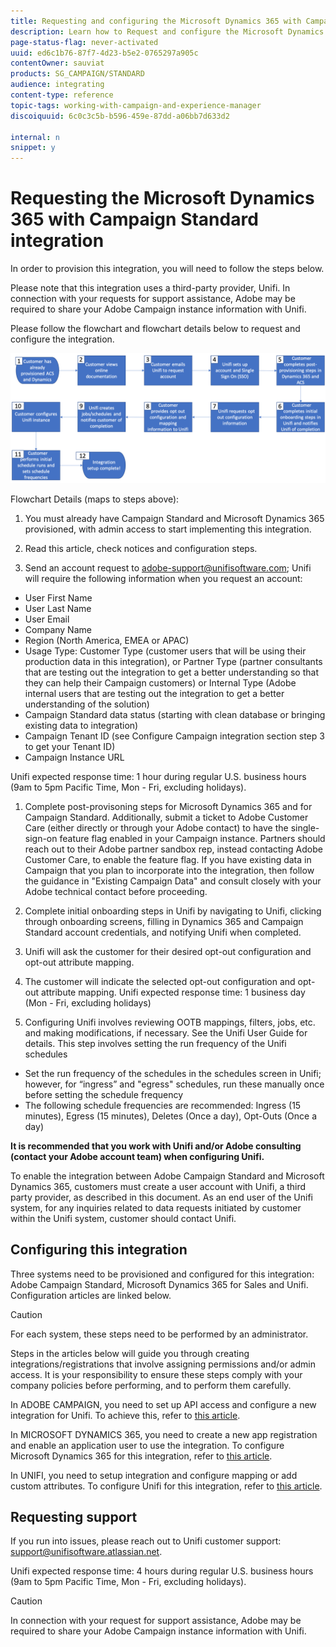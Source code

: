 ```yaml
---
title: Requesting and configuring the Microsoft Dynamics 365 with Campaign Standard integration
description: Learn how to Request and configure the Microsoft Dynamics 365 with Campaign Standard integration
page-status-flag: never-activated
uuid: ed6c1b76-87f7-4d23-b5e2-0765297a905c
contentOwner: sauviat
products: SG_CAMPAIGN/STANDARD
audience: integrating
content-type: reference
topic-tags: working-with-campaign-and-experience-manager
discoiquuid: 6c0c3c5b-b596-459e-87dd-a06bb7d633d2

internal: n
snippet: y
---
```


# Requesting the Microsoft Dynamics 365 with Campaign Standard integration

In order to provision this integration, you will need to follow the steps below.

Please note that this integration uses a third-party provider, Unifi.  In connection with your requests for support assistance, Adobe may be required to share your Adobe Campaign instance information with Unifi.

Please follow the flowchart and flowchart details below to request and configure the integration.

![](assets/provisioning-wf.png)

Flowchart Details (maps to steps above):

1. You must already have Campaign Standard and Microsoft Dynamics 365 provisioned, with admin access to start implementing this integration.

1. Read this article, check notices and configuration steps.

1. Send an account request to adobe-support@unifisoftware.com; Unifi will require the following information when you request an account:
* User First Name
* User Last Name
* User Email
* Company Name
* Region (North America, EMEA or APAC)
* Usage Type:  Customer Type (customer users that will be using their production data in this integration), or Partner Type (partner consultants that are testing out the integration to get a better understanding so that they can help their Campaign customers) or Internal Type (Adobe internal users that are testing out the integration to get a better understanding of the solution)
* Campaign Standard data status (starting with clean database or bringing existing data to integration)
* Campaign Tenant ID (see Configure Campaign integration section step 3 to get your Tenant ID)
* Campaign Instance URL

Unifi expected response time: 1 hour during regular U.S. business hours (9am to 5pm Pacific Time, Mon - Fri, excluding holidays).

1. Complete post-provisoning steps for Microsoft Dynamics 365 and for Campaign Standard. 
Additionally, submit a ticket to Adobe Customer Care (either directly or through your Adobe contact) to have the single-sign-on feature flag enabled in your Campaign instance. Partners should reach out to their Adobe partner sandbox rep, instead contacting Adobe Customer Care, to enable the feature flag.
If you have existing data in Campaign that you plan to incorporate into the integration, then follow the guidance in "Existing Campaign Data" and consult closely with your Adobe technical contact before proceeding.

1. Complete initial onboarding steps in Unifi by navigating to Unifi, clicking through onboarding screens, filling in Dynamics 365 and Campaign Standard account credentials, and notifying Unifi when completed.

1. Unifi will ask the customer for their desired opt-out configuration and opt-out attribute mapping.

1. The customer will indicate the selected opt-out configuration and opt-out attribute mapping.
Unifi expected response time: 1 business day (Mon - Fri, excluding holidays)

1. Configuring Unifi involves reviewing OOTB mappings, filters, jobs, etc. and making modifications, if necessary.  See the Unifi User Guide for details.
This step involves setting the run frequency of the Unifi schedules
* Set the run frequency of the schedules in the schedules screen in Unifi; however, for “ingress” and "egress" schedules, run these manually once before setting the schedule frequency
* The following schedule frequencies are recommended: Ingress (15 minutes), Egress (15 minutes), Deletes (Once a day), Opt-Outs (Once a day)

**It is recommended that you work with Unifi and/or Adobe consulting (contact your Adobe account team) when configuring Unifi.**

To enable the integration between Adobe Campaign Standard and Microsoft Dynamics 365, customers must create a user account with Unifi, a third party provider, as described in this document.   As an end user of the Unifi system, for any inquiries related to data requests initiated by customer within the Unifi system, customer should contact Unifi.

## Configuring this integration

Three systems need to be provisioned and configured for this integration: Adobe Campaign Standard, Microsoft Dynamics 365 for Sales and Unifi. Configuration articles are linked below.

>[!CAUTION]
>
>For each system, these steps need to be performed by an administrator.
>
>Steps in the articles below will guide you through creating integrations/registrations that involve assigning permissions and/or admin access.  It is your responsibility to ensure these steps comply with your company policies before performing, and to perform them carefully.

In ADOBE CAMPAIGN, you need to set up API access and configure a new integration for Unifi. To achieve this, refer to [this article](../../integrating/using/configure-adobe-io-for-ms-dynamic.md).

In MICROSOFT DYNAMICS 365, you need to create a new app registration and enable an application user to use the integration.  To configure Microsoft Dynamics 365 for this integration, refer to [this article](../../integrating/using/configure-microsoft-dynamics-365-for-campaign-integration.md).

In UNIFI, you need to setup integration and configure mapping or add custom attributes. To configure Unifi for this integration, refer to [this article](../../integrating/using/configure-unifi-for-microsoft-dynamics-365-integration.md).

## Requesting support 

If you run into issues, please reach out to Unifi customer support: [support@unifisoftware.atlassian.net](mailto:support@unifisoftware.atlassian.net). 

Unifi expected response time: 4 hours during regular U.S. business hours (9am to 5pm Pacific Time, Mon - Fri, excluding holidays).

>[!CAUTION]
>
>In connection with your request for support assistance, Adobe may be required to share your Adobe Campaign instance information with Unifi.
